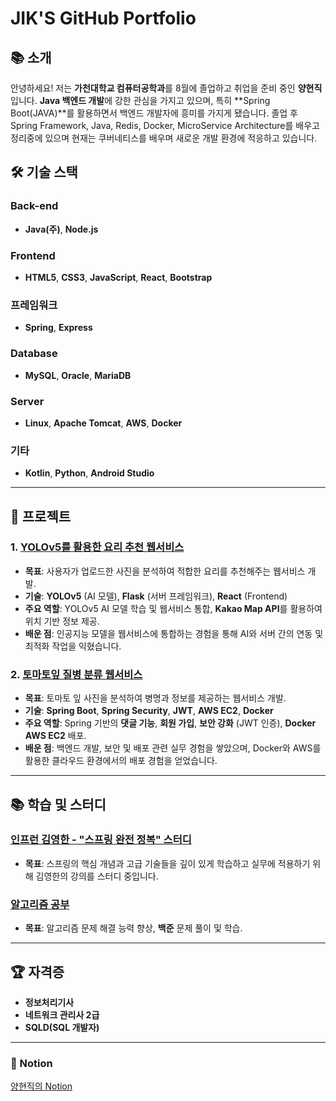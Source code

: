 # JIK'S GitHub Portfolio

## 📚 **소개**
안녕하세요! 저는 **가천대학교 컴퓨터공학과**를 8월에 졸업하고 취업을 준비 중인 **양현직**입니다. **Java 백엔드 개발**에 강한 관심을 가지고 있으며, 특히 **Spring Boot(JAVA)**를 활용하면서 백엔드 개발자에 흥미를 가지게 됐습니다. 졸업 후 Spring Framework, Java, Redis, Docker, MicroService Architecture를 배우고 정리중에 있으며 현재는 쿠버네티스를 배우며 새로운 개발 환경에 적응하고 있습니다.

## 🛠 **기술 스택**

### **Back-end**

- **Java(주)**, **Node.js**

### **Frontend**

- **HTML5**, **CSS3**, **JavaScript**, **React**, **Bootstrap**

### **프레임워크**

- **Spring**, **Express**

### **Database**
- **MySQL**, **Oracle**, **MariaDB**

### **Server**

- **Linux**, **Apache Tomcat**, **AWS**, **Docker**

### **기타**
- **Kotlin**, **Python**, **Android Studio**

---

## 📂 **프로젝트**

### **1. [YOLOv5를 활용한 요리 추천 웹서비스](https://github.com/Gachon-Project)**
- **목표**: 사용자가 업로드한 사진을 분석하여 적합한 요리를 추천해주는 웹서비스 개발.
- **기술**: **YOLOv5** (AI 모델), **Flask** (서버 프레임워크), **React** (Frontend)
- **주요 역할**: YOLOv5 AI 모델 학습 및 웹서비스 통합, **Kakao Map API**를 활용하여 위치 기반 정보 제공.
- **배운 점**: 인공지능 모델을 웹서비스에 통합하는 경험을 통해 AI와 서버 간의 연동 및 최적화 작업을 익혔습니다.

### **2. [토마토잎 질병 분류 웹서비스](https://github.com/JiksGit/TomatoSpring)**
- **목표**: 토마토 잎 사진을 분석하여 병명과 정보를 제공하는 웹서비스 개발.
- **기술**: **Spring Boot**, **Spring Security**, **JWT**, **AWS EC2**, **Docker**
- **주요 역할**: Spring 기반의 **댓글 기능**, **회원 가입**, **보안 강화** (JWT 인증), **Docker AWS EC2** 배포.
- **배운 점**: 백엔드 개발, 보안 및 배포 관련 실무 경험을 쌓았으며, Docker와 AWS를 활용한 클라우드 환경에서의 배포 경험을 얻었습니다.

---

## 📚 **학습 및 스터디**

### **[인프런 김영한 - "스프링 완전 정복" 스터디](https://github.com/Inflearn-Springboot)**
- **목표**: 스프링의 핵심 개념과 고급 기술들을 깊이 있게 학습하고 실무에 적용하기 위해 김영한의 강의를 스터디 중입니다.

### **[알고리즘 공부](https://github.com/JiksGit/Java-CodingTest)**
- **목표**: 알고리즘 문제 해결 능력 향상, **백준** 문제 풀이 및 학습.

---

## 🏆 **자격증**

- **정보처리기사**
- **네트워크 관리사 2급**
- **SQLD(SQL 개발자)**

---

### **📜 Notion**  
[양현직의 Notion](https://www.notion.so/JAVA-31d0e187114b48f18efa376033c33308)
